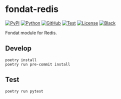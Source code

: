 # fondat-redis

[![PyPI](https://badge.fury.io/py/fondat-redis.svg)](https://badge.fury.io/py/fondat-redis)
[![Python](https://img.shields.io/pypi/pyversions/fondat-core)](https://python.org/)
[![GitHub](https://img.shields.io/badge/github-main-blue.svg)](https://github.com/fondat/fondat-redis/)
[![Test](https://github.com/fondat/fondat-redis/workflows/test/badge.svg)](https://github.com/fondat/fondat-redis/actions?query=workflow/test)
[![License](https://img.shields.io/github/license/fondat/fondat-redis.svg)](https://github.com/fondat/fondat-redis/blob/main/LICENSE)
[![Black](https://img.shields.io/badge/code%20style-black-black.svg)](https://github.com/psf/black)

Fondat module for Redis.

## Develop

```
poetry install
poetry run pre-commit install
```

## Test

```
poetry run pytest
```
